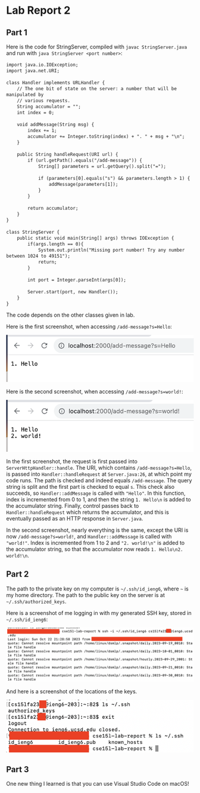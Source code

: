 
# Lab Report 2

## Part 1

Here is the code for StringServer, compiled with `javac StringServer.java` and run with `java StringServer <port number>`:

```
import java.io.IOException;
import java.net.URI;

class Handler implements URLHandler {
    // The one bit of state on the server: a number that will be manipulated by
    // various requests.
    String accumulator = "";
    int index = 0;

	void addMessage(String msg) {
		index += 1;
		accumulator += Integer.toString(index) + ". " + msg + "\n";
	}

    public String handleRequest(URI url) {
        if (url.getPath().equals("/add-message")) {
			String[] parameters = url.getQuery().split("=");

			if (parameters[0].equals("s") && parameters.length > 1) {
				addMessage(parameters[1]);
			}
		}

		return accumulator;
    }
}

class StringServer {
    public static void main(String[] args) throws IOException {
        if(args.length == 0){
            System.out.println("Missing port number! Try any number between 1024 to 49151");
            return;
        }

        int port = Integer.parseInt(args[0]);

        Server.start(port, new Handler());
    }
}
```

The code depends on the other classes given in lab.

Here is the first screenshot, when accessing `/add-message?s=Hello`:

![a](./hello-1.png)

Here is the second screenshot, when accessing `/add-message?s=world!`:

![a](./hello-2.png)

In the first screenshot, the request is first passed into `ServerHttpHandler::handle`. The URI, which contains `/add-message?s=Hello`, is passed into `Handler::handleRequest` at `Server.java:26`, at which point my code runs. The path is checked and indeed equals `/add-message`. The query string is split and the first part is checked to equal `s`. This check also succeeds, so `Handler::addMessage` is called with `"Hello"`. In this function, index is incremented from 0 to 1, and then the string `1. Hello\n` is added to the accumulator string. Finally, control passes back to `Handler::handleRequest` which returns the accumulator, and this is eventually passed as an HTTP response in `Server.java`.

In the second screenshot, nearly everything is the same, except the URI is now `/add-message?s=world!`, and `Handler::addMessage` is called with `"world!"`. Index is incremented from 1 to 2 and `"2. world!\n"` is added to the accumulator string, so that the accumulator now reads `1. Hello\n2. world!\n`.

## Part 2

The path to the private key on my computer is `~/.ssh/id_ieng6`, where `~` is my home directory. The path to the public key on the server is at `~/.ssh/authorized_keys`.

Here is a screenshot of me logging in with my generated SSH key, stored in `~/.ssh/id_ieng6`:

![a](./hello-3.png)

And here is a screenshot of the locations of the keys.

![a](./hello-4.png)

## Part 3

One new thing I learned is that you can use Visual Studio Code on macOS!
